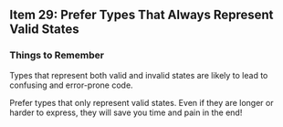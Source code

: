 ## Item 29: Prefer Types That Always Represent Valid States

### Things to Remember
Types that represent both valid and invalid states are likely to lead to confusing and error-prone code.

Prefer types that only represent valid states. Even if they are longer or harder to express, they will save you time and pain in the end!